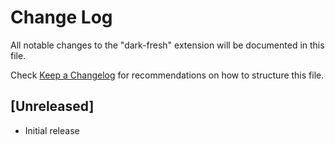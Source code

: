 # Change Log

All notable changes to the "dark-fresh" extension will be documented in this file.

Check [Keep a Changelog](http://keepachangelog.com/) for recommendations on how to structure this file.

## [Unreleased]

- Initial release
